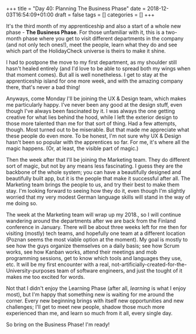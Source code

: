 +++
title = "Day 40: Planning The Business Phase"
date = 2018-12-03T16:54:09+01:00
draft = false
tags = []
categories = []
+++

It's the third month of my apprenticeship and also a start of a whole new phase - __The Business Phase__. For those unfamiliar with it, this is a two-month phase where you get to visit different departments in the company (and not only tech ones!), meet the people, learn what they do and see which part of the HolidayCheck universe is theirs to make it shine.

I had to postpone the move to my first department, as my shoulder still hasn't healed entirely (and I'd love to be able to spread both my wings when that moment comes). But all is well nonetheless. I get to stay at the apprenticeship island for one more week, and with the amazing company there, that's never a bad thing! 

Anyways, come Monday I'll be joining the UX & Design team, which makes me particularly happy. I've never been any good at the design stuff, even though I've always been fascinated by it. I was always the one getting creative for what lies behind the hood, while I left the exterior design to those more talented than me for that sort of thing. Had a few attempts, though. Most turned out to be miserable. But that made me appreciate what these people do even more. To be honest, I'm not sure why UX & Design hasn't been so popular with the apprentices so far. For me, it's where all the magic happens. (Or, at least, the visible part of magic.)

Then the week after that I'll be joining the Marketing team. They do different sort of magic, but not by any means less fascinating. I guess they are the backbone of the whole system; you can have a beautifully designed and beautifully built app, but it is the people that make it successful after all. The Marketing team brings the people to us, and try their best to make them stay. I'm looking forward to seeing how they do it, even though I'm slightly worried that my very modest German language skills will stand in the way of me doing so.

The week at the Marketing team will wrap up my 2018., so I will continue wandering around the departments after we are back from the Finland conference in January. There will be about three weeks left for me then for visiting (mostly) tech teams, and hopefully one team at a different location (Poznan seems the most viable option at the moment). My goal is mostly to see how the guys organize themselves on a daily basis; see how Scrum works, see how Kanban works, attend their meetings and mob programming sessions, get to know which tools and languages they use, etc. It will be my first encounter with a real, not-artificially-created-for-the-University-purposes team of software engineers, and just the tought of it makes me too excited for words.

Not that I didn't enjoy the Learning Phase (after all, _learning_ is what I enjoy most), but I'm happy that something new is waiting for me around the corner. Every new beginning brings with itself new opportunities and new challenges; I'll get to meet new people, shadow those much more experienced than me, and learn so much from it all, every single day. 

So bring on the Business Phase! I'm ready!